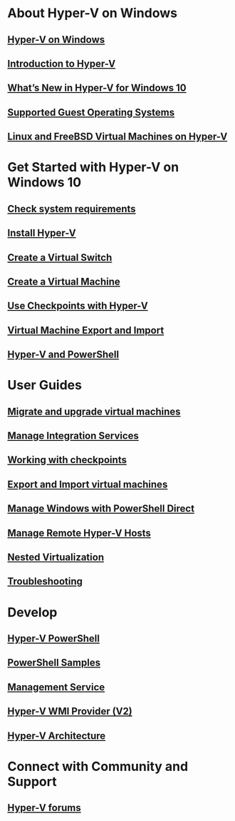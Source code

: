 # About Hyper-V on Windows
## [Hyper-V on Windows](./windows_welcome.md)
## [Introduction to Hyper-V](./about/hyperv_on_windows.md)
## [What’s New in Hyper-V for Windows 10](./about/whats_new.md)
## [Supported Guest Operating Systems](about/supported_guest_os.md)
## [Linux and FreeBSD Virtual Machines on Hyper-V](https://technet.microsoft.com/library/dn531030.aspx)
# Get Started with Hyper-V on Windows 10
## [Check system requirements](quick_start/walkthrough_compatibility.md)
## [Install Hyper-V](quick_start/walkthrough_install.md)
## [Create a Virtual Switch](quick_start/walkthrough_virtual_switch.md)
## [Create a Virtual Machine](quick_start/walkthrough_create_vm.md)
## [Use Checkpoints with Hyper-V](quick_start/walkthrough_checkpoints.md)
## [Virtual Machine Export and Import](quick_start/walkthrough_export_import.md)
## [Hyper-V and PowerShell](quick_start/walkthrough_powershell.md)
# User Guides
## [Migrate and upgrade virtual machines](user_guide/migrating_vms.md)
## [Manage Integration Services](user_guide/managing_ics.md)
## [Working with checkpoints](user_guide/checkpoints.md)
## [Export and Import virtual machines](user_guide/export_import.md)
## [Manage Windows with PowerShell Direct](user_guide/vmsession.md)
## [Manage Remote Hyper-V Hosts](user_guide/remote_host_management.md)
## [Nested Virtualization](user_guide/nesting.md)
## [Troubleshooting](user_guide/troubleshooting.md)
# Develop
## [Hyper-V PowerShell](https://technet.microsoft.com/library/hh848559.aspx)
## [PowerShell Samples](develop/powershell_snippets.md)
## [Management Service](develop/make_mgmt_service.md)
## [Hyper-V WMI Provider (V2)](https://msdn.microsoft.com/library/hh850319.aspx)
## [Hyper-V Architecture](https://msdn.microsoft.com/en-us/library/cc768520(v=bts.10).aspx)
# Connect with Community and Support
## [Hyper-V forums](https://social.technet.microsoft.com/Forums/windowsserver/en-US/home?forum=winserverhyperv)
